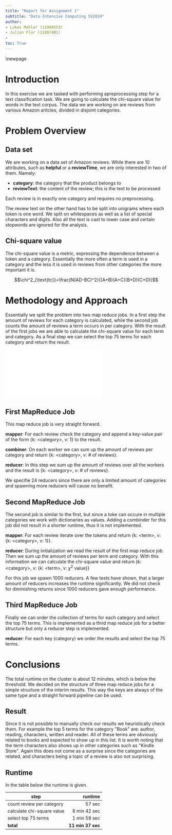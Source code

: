 ```yaml
---
title: "Report for Assignment 1"
subtitle: "Data-Intensive Computing SS2024"
author:
- Lukas Mahler (11908553)
- Julian Flür (11807481)
-
toc: True
---
```


\newpage

# Introduction

In this exercise we are tasked with performing apreprocessing step for a text classification task.
We are going to calculate the chi-square value for words in the text corpus.
The data we are working on are reviews from various Amazon aritcles, divided in disjoint categories.

# Problem Overview

## Data set

We are working on a data set of Amazon reviews.
While there are 10 attributes, such as **helpful** or a **reviewTime**, we are only interested in two of them.
Namely:

- **category**: the category that the product belongs to
- **reviewText**: the content of the review; this is the text to be processed

Each review is in exactly one category and requires no preprocessing.

The review text on the other hand has to be split into unigrams where each token is one word.
We split on whitespaces as well as a list of special characters and digits.
Also all the text is cast to lower case and certain stopwords are ignored for the analysis.

## Chi-square value

The chi-square value is a metric, expressing the dependence between a token and a category.
Essentially the more often a term is used in a category and the less it is used in reviews from other categories the more important it is.

$$\chi^2_{\text{tc}}=\frac{N(AD-BC)^2}{(A+B)(A+C)(B+D)(C+D)}$$

# Methodology and Approach

Essentially we split the problem into two map reduce jobs.
In a first step the amount of reviews for each category is calculated, while the second job counts the amount of reviews a term occurs in per category.
With the result of the first jobs we are able to calculate the chi-square value for each term and category.
As a final step we can select the top 75 terms for each category and return the result.

![](figures/jobs.drawio.pdf)

## First MapReduce Job

This map reduce job is very straight forward.

**mapper**: For each review check the category and append a key-value pair of the form {k: \<category\>, v: 1} to the result.

**combiner**: On each worker we can sum up the amount of reviews per category and return {k: \<category\>, v: # of reviews}.

**reducer**: In this step we sum up the amount of reviews over all the workers and the result is {k: \<category\>, v: # of reviews}.

We specifie 24 reducers since there are only a limited amount of categories and spawning more reducers will cause no benefit.

## Second MapReduce Job

The second job is similar to the first, but since a toke can occure in multiple categories we work with dictionaries as values.
Adding a combinder for this job did not result in a shorter runtime, thus it is not implemented.

**mapper**: For each review iterate over the tokens and return {k: \<term\>, v: {k: \<category\>, v: 1}}.

**reducer**: During initialization we read the result of the first map reduce job. 
Then we sum up the amount of reviews per term and category.
With this information we can calculate the chi-square value and return {k: \<category\>, v: {k: \<term\>, v: $\chi^2$ value}}

For this job we spawn 1000 reducers. 
A few tests have shown, that a larger amount of reducers increases the runtime significantly.
We did not check for diminishing returns since 1000 reducers gave enough performance.

## Third MapReduce Job

Finally we can order the collection of terms for each category and select the top 75 terms.
This is implemented as a third map reduce job for a better structure but only a reducer step is implemented. 

**reducer**: For each key (category) we order the results and select the top 75 terms.

# Conclusions

The total runtime on the cluster is about 12 minutes, which is below the threshold.
We decided on the structure of three map reduce jobs for a simple structure of the interim results.
This way the keys are always of the same type and a straight forward pipeline can be used.

## Result

Since it is not possible to manually check our results we heuristically check them.
For example the top 5 terms for the category "Book" are: author, reading, characters, written and reader.
All of these terms are obviously related to books and expected to show up in this list.
It is worth noting that the term characters also shows up in other categories such as "Kindle Store".
Again this does not come as a surprise since the categories are related, and characters being a topic of a review is also not surprising.

## Runtime

In the table below the runtime is given.

| step                           | runtime           |
|--------------------------------|------------------:|
| count review per category      | 57 sec            |
| calculate chi-square value     | 8 min 42 sec      |
| select top 75 terms            | 1 min 58 sec      |
| **total**                      | **11 min 37 sec** |
